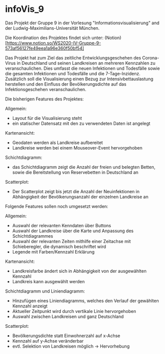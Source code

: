 # infoVis_9
Das Projekt der Gruppe 9 in der Vorlesung "Informationsvisualisierung" and der Ludwig-Maximilians-Universität München.

Die Koordination des Projektes findet sich unter: (Notion)[https://www.notion.so/WS2020-IV-Gruppe-9-573af56127fe49eea1a96e360f50bf54]

Das Projekt hat zum Ziel das zeitliche Entwicklungsgeschehen des Corona-Virus in Deutschland und seinen Landkreisen an mehreren Kennzahlen zu veranschaulichen. Dies umfasst die neuen Infektionen und Todesfälle sowie die gesamten Infektionen und Todesfälle und die 7-Tage-Inzidenz.
Zusätzlich soll die Visualisierung einen Bezug zur Intensivbettauslastung herstellen und den Einfluss der Bevölkerungsdichte auf das Infektionsgeschehen veranschaulichen. 


Die bisherigen Features des Projektes:

Allgemein: 
- Layout für die Visualisierung steht
- ein statischer Datensatz mit den zu verwendeten Daten ist angelegt

Kartenansicht:
- Geodaten werden als Landkreise aufbereitet
- Landkreise werden bei einem Mouseover-Event hervorgehoben

Schichtdiagramm:
- das Schichtdiagramm zeigt die Anzahl der freien und belegten Betten, sowie die Bereitstellung von Reservebetten in Deutschland an

Scatterplot:
- Der Scatterplot zeigt bis jetzt die Anzahl der Neuinfektionen in Abhängigkeit der Bevölkerungsanzahl der einzelnen Landkreise an


Folgende Features sollen noch umgesetzt werden: 

Allgemein:
- Auswahl der relevanten Kenndaten über Buttons
- Auswahl der Landkreise über die Karte und Anpassung des Schichtdiagrammes
- Auswahl der relevanten Zeiten mithilfe einer Zeitachse mit Schieberegler, die dynamisch beschriftet wird
- Legende mit Farben/Kennzahl Erklärung

Kartenansicht:
- Landkreisfarbe ändert sich in Abhängigkeit von der ausgewählten Kennzahl
- Landkreis kann ausgewählt werden

Schichtdiagramm und Liniendiagramm:
- Hinzufügen eines Liniendiagramms, welches den Verlauf der gewählten Kennzahl anzeigt
- Aktueller Zeitpunkt wird durch vertikale Linie hervorgehoben
- Auswahl zwischen Landkreisen und ganz Deutschland

Scatterplot:
- Bevölkerungsdichte statt Einwohnerzahl auf x-Achse
- Kennzahl auf y-Achse veränderbar
- evtl. Selektion von Landkreisen möglich -> Hervorhebung
